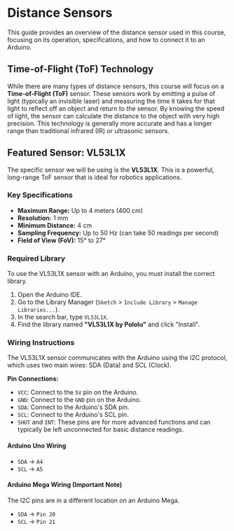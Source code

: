 # Distance Sensors

This guide provides an overview of the distance sensor used in this course, focusing on its operation, specifications, and how to connect it to an Arduino.

## Time-of-Flight (ToF) Technology

While there are many types of distance sensors, this course will focus on a **Time-of-Flight (ToF)** sensor. These sensors work by emitting a pulse of light (typically an invisible laser) and measuring the time it takes for that light to reflect off an object and return to the sensor. By knowing the speed of light, the sensor can calculate the distance to the object with very high precision. This technology is generally more accurate and has a longer range than traditional infrared (IR) or ultrasonic sensors.

## Featured Sensor: VL53L1X

The specific sensor we will be using is the **VL53L1X**. This is a powerful, long-range ToF sensor that is ideal for robotics applications.

### Key Specifications
* **Maximum Range:** Up to 4 meters (400 cm)
* **Resolution:** 1 mm
* **Minimum Distance:** 4 cm
* **Sampling Frequency:** Up to 50 Hz (can take 50 readings per second)
* **Field of View (FoV):** 15° to 27°

### Required Library
To use the VL53L1X sensor with an Arduino, you must install the correct library.

1.  Open the Arduino IDE.
2.  Go to the Library Manager (`Sketch` > `Include Library` > `Manage Libraries...`).
3.  In the search bar, type `VL53L1X`.
4.  Find the library named **"VL53L1X by Pololu"** and click "Install".

### Wiring Instructions
The VL53L1X sensor communicates with the Arduino using the I2C protocol, which uses two main wires: SDA (Data) and SCL (Clock).

**Pin Connections:**
* `VCC`: Connect to the `5V` pin on the Arduino.
* `GND`: Connect to the `GND` pin on the Arduino.
* `SDA`: Connect to the Arduino's SDA pin.
* `SCL`: Connect to the Arduino's SCL pin.
* `SHUT` and `INT`: These pins are for more advanced functions and can typically be left unconnected for basic distance readings.

#### Arduino Uno Wiring
* `SDA` -> `A4`
* `SCL` -> `A5`

#### Arduino Mega Wiring (Important Note)
The I2C pins are in a different location on an Arduino Mega.
* `SDA` -> `Pin 20`
* `SCL` -> `Pin 21`